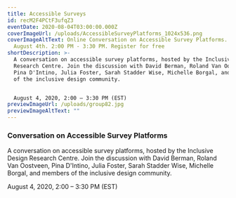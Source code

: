 ```yaml
---
title: Accessible Surveys
id: recM2F4PCtF3ufqZ3
eventDate: 2020-08-04T03:00:00.000Z
coverImageUrl: /uploads/AccessibleSurveyPlatforms_1024x536.png
coverImageAltText: Online Conversation on Accessible Survey Platforms. Tuesday,
  August 4th. 2:00 PM - 3:30 PM. Register for free
shortDescription: >-
  A conversation on accessible survey platforms, hosted by the Inclusive Design
  Research Centre. Join the discussion with David Berman, Roland Van Oostveen,
  Pina D'Intino, Julia Foster, Sarah Stadder Wise, Michelle Borgal, and members
  of the inclusive design community.


  August 4, 2020, 2:00 – 3:30 PM (EST)
previewImageUrl: /uploads/group82.jpg
previewImageAltText: ""
---
```

### **Conversation on Accessible Survey Platforms**

A conversation on accessible survey platforms, hosted by the Inclusive Design Research Centre. Join the discussion with David Berman, Roland Van Oostveen, Pina D'Intino, Julia Foster, Sarah Stadder Wise, Michelle Borgal, and members of the inclusive design community.

August 4, 2020, 2:00 – 3:30 PM (EST)
